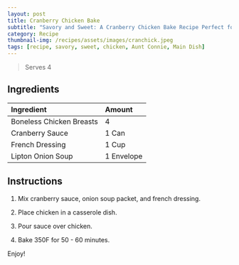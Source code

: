 ```yaml
---
layout: post
title: Cranberry Chicken Bake
subtitle: "Savory and Sweet: A Cranberry Chicken Bake Recipe Perfect for Fall"
category: Recipe
thumbnail-img: /recipes/assets/images/cranchick.jpeg
tags: [recipe, savory, sweet, chicken, Aunt Connie, Main Dish]
---
```


> Serves 4

## Ingredients

| Ingredient | Amount|
| :------ |:--- |
| Boneless Chicken Breasts | 4 |
| Cranberry Sauce | 1 Can |
| French Dressing | 1 Cup |
| Lipton Onion Soup | 1 Envelope |

## Instructions

1. Mix cranberry sauce, onion soup packet, and french dressing.

2. Place chicken in a casserole dish.

3. Pour sauce over chicken.

4. Bake 350F for 50 - 60 minutes.

Enjoy!